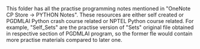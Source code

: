 This folder has all the practise programming notes mentioned in "OneNote CP Store -> PYTHON Notes". These resources are either self created or PGDMLAI Python crash course related or NPTEL Python course related. For example, "Self_Sets" are the practise version of "Sets" original file obtained in respective section of PGDMLAI program, so the former fle would contain more practise materials compared to later one. 